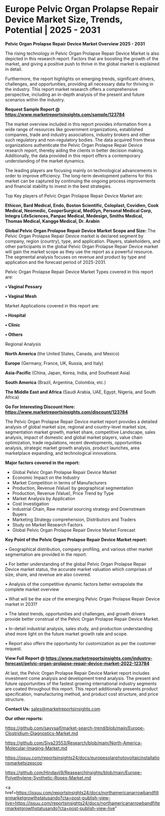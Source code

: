 # Europe Pelvic Organ Prolapse Repair Device Market Size, Trends, Potential | 2025 - 2031

<Strong> Pelvic Organ Prolapse Repair Device Market Overview 2025 - 2031</strong>

The rising technology in Pelvic Organ Prolapse Repair Device Market is also depicted in this research report. Factors that are boosting the growth of the market, and giving a positive push to thrive in the global market is explained in detail.

Furthermore, the report highlights on emerging trends, significant drivers, challenges, and opportunities, providing all necessary data for thriving in the industry. This report market research offers a comprehensive perspective, including an in-depth analysis of the present and future scenarios within the industry.

<strong>Request Sample Report @ <a href=https://www.marketreportsinsights.com/sample/123784>https://www.marketreportsinsights.com/sample/123784</a></strong>

The market overview included in this report provides information from a wide range of resources like government organizations, established companies, trade and industry associations, industry brokers and other such regulatory and non-regulatory bodies. The data acquired from these organizations authenticate the Pelvic Organ Prolapse Repair Device research report, thereby aiding the clients in better decision making. Additionally, the data provided in this report offers a contemporary understanding of the market dynamics.

The leading players are focusing mainly on technological advancements in order to improve efficiency. The long-term development patterns for this market can be captured by continuing the ongoing process improvements and financial stability to invest in the best strategies.

Top Key players of Pelvic Organ Prolapse Repair Device Market are:

<strong>Ethicon, Bard Medical, Endo, Boston Scientific, Coloplast, Covidien, Cook Medical, Neomedic, CooperSurgical, MedGyn, Personal Medical Corp, Integra LifeSciences, Panpac Medical, Medesign, Smiths Medical, Thomas Medical, Kangge Medical, Dr. Arabin</strong>

<strong><b>Global Pelvic Organ Prolapse Repair Device Market Scope and Size:</b></strong>
The Pelvic Organ Prolapse Repair Device market is declared segment by company, region (country), type, and application. Players, stakeholders, and other participants in the global Pelvic Organ Prolapse Repair Device market will gain the market scope as they use the report as a powerful resource. The segmental analysis focuses on revenue and product by type and application and the forecast period of 2025-2031.

Pelvic Organ Prolapse Repair Device Market Types covered in this report are:

<strong>• Vaginal Pessary

• Vaginal Mesh</strong>

Market Applications covered in this report are:

<strong>• Hospital

• Clinic

• Others</strong> 

Regional Analysis

<strong>North America</strong> (the United States, Canada, and Mexico)

<strong>Europe</strong> (Germany, France, UK, Russia, and Italy)

<strong>Asia-Pacific</strong> (China, Japan, Korea, India, and Southeast Asia)

<strong>South America</strong> (Brazil, Argentina, Colombia, etc.)

<strong>The Middle East and Africa</strong> (Saudi Arabia, UAE, Egypt, Nigeria, and South Africa)

<strong>Go For Interesting Discount Here: <a href=https://www.marketreportsinsights.com/discount/123784>https://www.marketreportsinsights.com/discount/123784</a></strong>

The Pelvic Organ Prolapse Repair Device market report provides a detailed analysis of global market size, regional and country-level market size, segmentation market growth, market share, competitive Landscape, sales analysis, impact of domestic and global market players, value chain optimization, trade regulations, recent developments, opportunities analysis, strategic market growth analysis, product launches, area marketplace expanding, and technological innovations.

<strong><b>Major factors covered in the report:</b></strong>
<ul>
  <li>Global Pelvic Organ Prolapse Repair Device Market </li>
  <li>Economic Impact on the Industry</li>
  <li>Market Competition in terms of Manufacturers</li>
  <li>Production, Revenue (Value) by geographical segmentation</li>
  <li>Production, Revenue (Value), Price Trend by Type</li>
  <li>Market Analysis by Application</li>
  <li>Cost Investigation</li>
  <li>Industrial Chain, Raw material sourcing strategy and Downstream Buyers</li>
  <li>Marketing Strategy comprehension, Distributors and Traders</li>
  <li>Study on Market Research Factors</li>
  <li>Global Pelvic Organ Prolapse Repair Device Market Forecast</li>
</ul>

<strong><b>Key Point of the Pelvic Organ Prolapse Repair Device Market report:</b></strong>

• Geographical distribution, company profiling, and various other market segmentation are provided in the report.

• For better understanding of the global Pelvic Organ Prolapse Repair Device market status, the accurate market valuation which comprises of size, share, and revenue are also covered.

• Analysis of the competitive dynamic factors better extrapolate the complete market overview

• What will be the size of the emerging Pelvic Organ Prolapse Repair Device market in 2031?

• The latest trends, opportunities and challenges, and growth drivers provide better construal of the Pelvic Organ Prolapse Repair Device Market.

• In-detail industrial analysis, sales study, and production understanding shed more light on the future market growth rate and scope.

• Report also offers the opportunity for customization as per the customer request.

<strong><b>View Full Report @ <a href=https://www.marketreportsinsights.com/industry-forecast/pelvic-organ-prolapse-repair-device-market-2022-123784>https://www.marketreportsinsights.com/industry-forecast/pelvic-organ-prolapse-repair-device-market-2022-123784</a></b></strong>


At last, the Pelvic Organ Prolapse Repair Device Market report includes investment come analysis and development trend analysis. The present and future opportunities of the fastest growing international industry segments are coated throughout this report. This report additionally presents product specification, manufacturing method, and product cost structure, and price structure.

<strong>Contact Us:</strong>
sales@marketreportsinsights.com

<strong>Our other reports:</strong>

<a href=https://github.com/sayysaif/market-search-trend/blob/main/Europe-Clostridium-Diagnostics-Market.md>https://github.com/sayysaif/market-search-trend/blob/main/Europe-Clostridium-Diagnostics-Market.md</a>

<a href=https://github.com/Siya23553/Research/blob/main/North-America-Molecular-Imaging-Market.md>https://github.com/Siya23553/Research/blob/main/North-America-Molecular-Imaging-Market.md</a>

<a href=https://issuu.com/reportsinsights24/docs/europesolarphotovoltaicinstallationsmarketsizescop>https://issuu.com/reportsinsights24/docs/europesolarphotovoltaicinstallationsmarketsizescop</a>

<a href=https://github.com/Hindavii9/ReasearchInsights/blob/main/Europe-Polyethylene-Synthetic-Ropes-Market.md>https://github.com/Hindavii9/ReasearchInsights/blob/main/Europe-Polyethylene-Synthetic-Ropes-Market.md</a>

<a href=https://issuu.com/reportsinsights24/docs/northamericanarrowbandfiltermarketgrowthstatusando?cta=post-publish-view-live>https://issuu.com/reportsinsights24/docs/northamericanarrowbandfiltermarketgrowthstatusando?cta=post-publish-view-live</a>"
